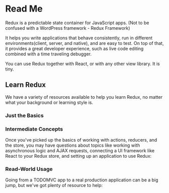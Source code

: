 # Read Me

Redux is a predictable state container for JavaScript apps. (Not to be confused with a WordPress framework - Redux Framework)

It helps you write applications that behave consistently, run in different environments(client, server, and native), and are easy to test. On top of that, it provides a great developer experience, such as live code editing combined with a time traveling debugger.

You can use Redux together with React, or with any other view library. It is tiny.

## Learn Redux
We have a variety of resources available to help you learn Redux, no matter what your background or learning style is.

### Just the Basics

### Intermediate Concepts
Once you've picked up the basics of working with actions, reducers, and the store, you may have questions about topics like working with asynchronous logic and AJAX requests, connecting a UI framework like React to your Redux store, and setting up an application to use Redux:

### Read-World Usage
Going from a TODOMVC app to a real production application can be a big jump, but we've got plenty of resource to help: